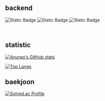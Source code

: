 <h2>backend</h2>

<img alt="Static Badge" src="https://img.shields.io/badge/spring-green?logo=spring&logoColor=white"> <img alt="Static Badge" src="https://img.shields.io/badge/java-orange?logo=java"> <img alt="Static Badge" src="https://img.shields.io/badge/mysql-%233E6E93?logo=mysql&logoColor=white">

<br>

<h2>statistic</h2>

[![Anurag's GitHub stats](https://github-readme-stats.vercel.app/api?username=anuraghazra)](https://github.com/anuraghazra/github-readme-stats)

[![Top Langs](https://github-readme-stats.vercel.app/api/top-langs/?username=anuraghazra)](https://github.com/anuraghazra/github-readme-stats)


<h2>baekjoon</h2>

[![Solved.ac Profile](http://mazassumnida.wtf/api/generate_badge?boj=library_uuu)](https://solved.ac/library_uuu)<br/>
